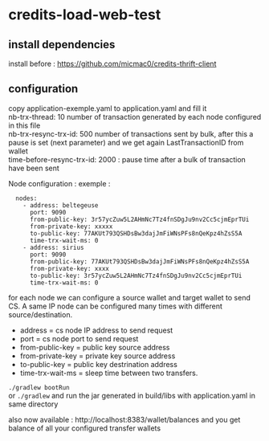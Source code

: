 # credits-load-web-test

## install dependencies
install before : https://github.com/micmac0/credits-thrift-client

## configuration
copy application-exemple.yaml to application.yaml and fill it </br>
nb-trx-thread: 10  number of transaction generated by each node configured in this file </br>
nb-trx-resync-trx-id: 500   number of transactions sent by bulk, after this a pause is set (next parameter) and we get again LastTransactionID from wallet </br>
time-before-resync-trx-id: 2000   : pause time after a bulk of transaction have been sent 
  
Node configuration :
exemple :
```
  nodes:
    - address: beltegeuse
      port: 9090
      from-public-key: 3r57ycZuw5L2AHmNc7Tz4fnSDgJu9nv2Cc5cjmEprTUi
      from-private-key: xxxxx
      to-public-key: 77AKUt793QSHDsBw3dajJmFiWNsPFs8nQeKpz4hZsS5A
      time-trx-wait-ms: 0
    - address: sirius
      port: 9090
      from-public-key: 77AKUt793QSHDsBw3dajJmFiWNsPFs8nQeKpz4hZsS5A
      from-private-key: xxxx
      to-public-key: 3r57ycZuw5L2AHmNc7Tz4fnSDgJu9nv2Cc5cjmEprTUi
      time-trx-wait-ms: 0
```
for each node we can configure a source wallet and target wallet to send CS. A same IP node can be configured many times with different source/destination.
* address = cs node IP address to send request
* port = cs node port to send request 
* from-public-key = public key source address
* from-private-key = private key source address
* to-public-key = public key destrination address
* time-trx-wait-ms = sleep time between two transfers.

`./gradlew bootRun`<br>
or `./gradlew` and run the jar generated in build/libs with application.yaml in same directory


also now available : http://localhost:8383/wallet/balances and you get balance of all your configured transfer wallets
